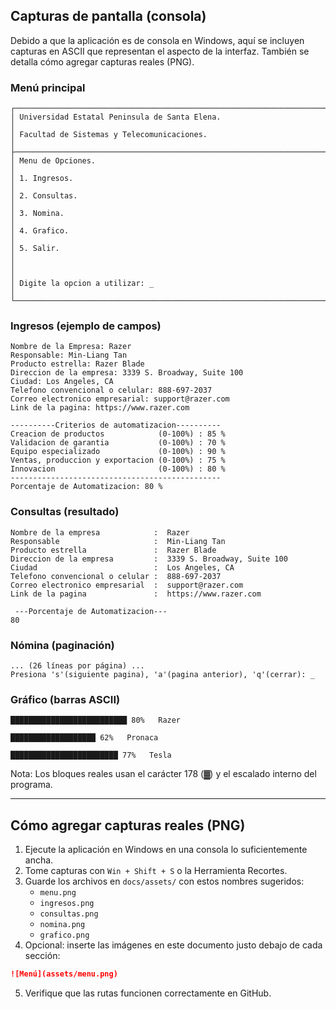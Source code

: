 ## Capturas de pantalla (consola)

Debido a que la aplicación es de consola en Windows, aquí se incluyen capturas en ASCII que representan el aspecto de la interfaz. También se detalla cómo agregar capturas reales (PNG).

### Menú principal
```
┌──────────────────────────────────────────────────────────────────────────────┐
│ Universidad Estatal Peninsula de Santa Elena.                               │
│ Facultad de Sistemas y Telecomunicaciones.                                  │
├──────────────────────────────────────────────────────────────────────────────┤
│ Menu de Opciones.                                                           │
│ 1. Ingresos.                                                                │
│ 2. Consultas.                                                               │
│ 3. Nomina.                                                                  │
│ 4. Grafico.                                                                 │
│ 5. Salir.                                                                   │
│                                                                              │
│ Digite la opcion a utilizar: _                                               │
└──────────────────────────────────────────────────────────────────────────────┘
```

### Ingresos (ejemplo de campos)
```
Nombre de la Empresa: Razer
Responsable: Min-Liang Tan
Producto estrella: Razer Blade
Direccion de la empresa: 3339 S. Broadway, Suite 100
Ciudad: Los Angeles, CA
Telefono convencional o celular: 888-697-2037
Correo electronico empresarial: support@razer.com
Link de la pagina: https://www.razer.com

----------Criterios de automatizacion----------
Creacion de productos            (0-100%) : 85 %
Validacion de garantia           (0-100%) : 70 %
Equipo especializado             (0-100%) : 90 %
Ventas, produccion y exportacion (0-100%) : 75 %
Innovacion                       (0-100%) : 80 %
-----------------------------------------------
Porcentaje de Automatizacion: 80 %
```

### Consultas (resultado)
```
Nombre de la empresa            :  Razer
Responsable                     :  Min-Liang Tan
Producto estrella               :  Razer Blade
Direccion de la empresa        	:  3339 S. Broadway, Suite 100
Ciudad                          :  Los Angeles, CA
Telefono convencional o celular	:  888-697-2037
Correo electronico empresarial  :  support@razer.com
Link de la pagina               :  https://www.razer.com

 ---Porcentaje de Automatizacion---
80
```

### Nómina (paginación)
```
... (26 líneas por página) ...
Presiona 's'(siguiente pagina), 'a'(pagina anterior), 'q'(cerrar): _
```

### Gráfico (barras ASCII)
```
██████████████████████████ 80%   Razer

███████████████████ 62%   Pronaca

████████████████████████ 77%   Tesla
```

Nota: Los bloques reales usan el carácter 178 (▓) y el escalado interno del programa.

---

## Cómo agregar capturas reales (PNG)
1. Ejecute la aplicación en Windows en una consola lo suficientemente ancha.
2. Tome capturas con `Win + Shift + S` o la Herramienta Recortes.
3. Guarde los archivos en `docs/assets/` con estos nombres sugeridos:
   - `menu.png`
   - `ingresos.png`
   - `consultas.png`
   - `nomina.png`
   - `grafico.png`
4. Opcional: inserte las imágenes en este documento justo debajo de cada sección:

```markdown
![Menú](assets/menu.png)
```

5. Verifique que las rutas funcionen correctamente en GitHub.

